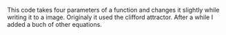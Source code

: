 This code takes four parameters of a function and changes it slightly while writing it to a image.
Originaly it used the clifford attractor. After a while I added a buch of other equations.


